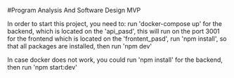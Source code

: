 #Program Analysis And Software Design MVP

In order to start this project, you need to:
    run 'docker-compose up' for the backend, which is located on the 'api_pasd', this will run on the port 3001
    for the frontend which is located on the 'frontent_pasd', run 'npm install', so that all packages are installed, then run 'npm dev'

In case docker does not work, you could run 'npm install' for the backend, then run 'npm start:dev' 
